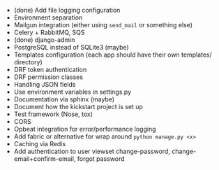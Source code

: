 - (done) Add file logging configuration
- Environment separation
- Mailgun integration (either using `send_mail` or something else)
- Celery + RabbitMQ, SQS
- (done) django-admin
- PostgreSQL instead of SQLite3 (maybe)
- Templates configuration (each app should have their own templates/ directory)
- DRF token authentication
- DRF permission classes
- Handling JSON fields
- Use environment variables in settings.py
- Documentation via sphinx (maybe)
- Document how the kickstart project is set up
- Test framework (Nose, tox)
- CORS
- Opbeat integration for error/performance logging
- Add fabric or alternative for wrap around `python manage.py <x>`
- Caching via Redis
- Add authentication to user viewset change-password, change-email+confirm-email, forgot password
